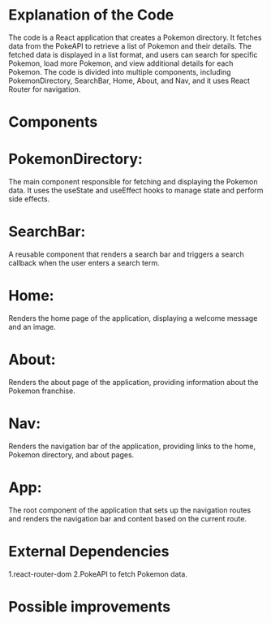 # Explanation of the Code
The code is a React application that creates a Pokemon directory. It fetches data from the PokeAPI to retrieve a list of Pokemon and their details. The fetched data is displayed in a list format, and users can search for specific Pokemon, load more Pokemon, and view additional details for each Pokemon. The code is divided into multiple components, including PokemonDirectory, SearchBar, Home, About, and Nav, and it uses React Router for navigation.

# Components 
# PokemonDirectory: 
The main component responsible for fetching and displaying the Pokemon data. It uses the useState and useEffect hooks to manage state and perform side effects.
# SearchBar: 
A reusable component that renders a search bar and triggers a search callback when the user enters a search term.
# Home: 
Renders the home page of the application, displaying a welcome message and an image.
# About:
 Renders the about page of the application, providing information about the Pokemon franchise.
# Nav: 
Renders the navigation bar of the application, providing links to the home, Pokemon directory, and about pages.
# App:
 The root component of the application that sets up the navigation routes and renders the navigation bar and content based on the current route.

 # External Dependencies
 1.react-router-dom
 2.PokeAPI to fetch Pokemon data.

 # Possible improvements



